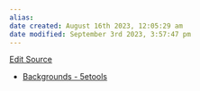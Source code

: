 ```yaml
---
alias: 
date created: August 16th 2023, 12:05:29 am
date modified: September 3rd 2023, 3:57:47 pm
---
```

[Edit Source](https://github.com/bradhaas/TheCompendium-v2/blob/main/Custom%20Backgrounds/More%20Backgrounds.md)
- [Backgrounds - 5etools](https://5e.tools/backgrounds.html)
